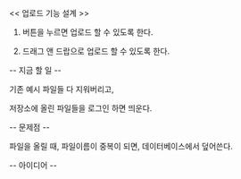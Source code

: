 << 업로드 기능 설계 >>

1) 버튼을 누르면 업로드 할 수 있도록 한다.

2) 드래그 앤 드랍으로 업로드 할 수 있도록 한다.

-- 지금 할 일 --

기존 예시 파일들 다 지워버리고,

저장소에 올린 파일들을 로그인 하면 띄운다.


-- 문제점 --

파일을 올릴 때, 파일이름이 중복이 되면, 데이터베이스에서
덮어쓴다.

-- 아이디어 --





